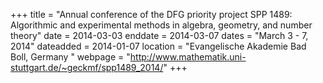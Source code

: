 +++
title = "Annual conference of the DFG priority project SPP 1489: Algorithmic and experimental methods in algebra, geometry, and number theory"
date = 2014-03-03
enddate = 2014-03-07
dates = "March 3 - 7, 2014"
dateadded = 2014-01-07
location = "Evangelische Akademie Bad Boll, Germany "
webpage = "http://www.mathematik.uni-stuttgart.de/~geckmf/spp1489_2014/"
+++
